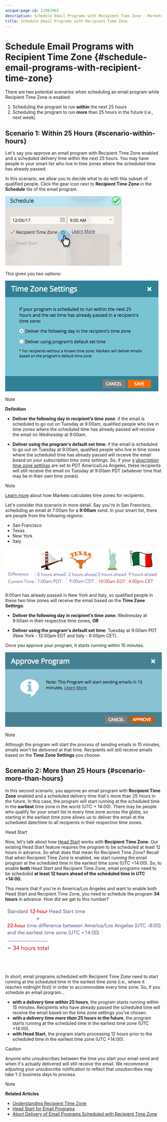 ```yaml
---
unique-page-id: 12982903
description: Schedule Email Programs with Recipient Time Zone - Marketo Docs - Product Documentation
title: Schedule Email Programs with Recipient Time Zone
---
```


# Schedule Email Programs with Recipient Time Zone {#schedule-email-programs-with-recipient-time-zone}

There are two potential scenarios when scheduling an email program while Recipient Time Zone is enabled:

1. Scheduling the program to run **within** the next 25 hours
1. Scheduling the program to run **more** than 25 hours in the future (i.e., next week)

## Scenario 1: Within 25 Hours {#scenario-within-hours}

Let's say you approve an email program with Recipient Time Zone enabled and a scheduled delivery time within the next 25 hours. You may have people in your smart list who live in time zones where the scheduled time has already passed.

In this scenario, we allow you to decide what to do with this subset of qualified people. Click the gear icon next to **Recipient Time Zone** in the **Schedule** tile of the email program.

![](assets/image2017-12-5-10-3a46-3a42.png)

This gives you two options:

![](assets/image2017-12-5-10-3a31-3a28.png)

>[!NOTE]
>
>**Definition**
>
>* **Deliver the following day in recipient’s time zone**: if the email is scheduled to go out on Tuesday at 9:00am, qualified people who live in time zones where the scheduled time has already passed will receive the email on *Wednesday* at 9:00am.
>
>* **Deliver using the program's default set time**: if the email is scheduled to go out on Tuesday at 9:00am, qualified people who live in time zones where the scheduled time has already passed will receive the email *based on your subscription time zone settings*. So, if your [s](../../../../../product-docs/administration/settings/select-your-language-locale-and-time-zone.md) [ubscription time zone settings](../../../../../product-docs/administration/settings/set-default-location-settings-for-a-subscription.md) are set to PDT America/Los Angeles, these recipients will still receive the email on Tuesday at 9:00am PDT (whatever time that may be in their own time zones).
>

>[!NOTE]
>
>[Learn more](https://docs.marketo.com/display/DOCS/Understanding+Recipient+Time+Zone#UnderstandingRecipientTimeZone-CalculatingTimeZone) about how Marketo calculates time zones for recipients.

Let's consider this scenario in more detail. Say you're in San Francisco, scheduling an email at 7:00am for a **9:00am** send. In your smart list, there are people from the following regions:

* San Francisco
* Texas
* New York
* Italy

![](assets/image2017-12-6-10-3a52-3a41.png)

9:00am has already passed in New York and Italy, so qualified people in these two time zones will receive the email based on the **Time Zone Settings**:

* **Deliver the following day in recipient’s time zone:** Wednesday at 9:00am in their respective time zones, **OR**

* **Deliver using the program's default set time**: Tuesday at 9:00am PDT (New York - 12:00pm EDT and Italy - 6:00pm CET).

Once you approve your program, it starts running within 15 minutes.

![](assets/screen-shot-2017-12-09-at-3.34.14-pm.png)

>[!NOTE]
>
>Although the program will start the *process* of sending emails in 15 minutes, emails won't be *delivered* at that time. Recipients will still receive emails based on the **Time Zone Settings** you choose.

## Scenario 2: More than 25 Hours {#scenario-more-than-hours}

In this second scenario, you approve an email program with **Recipient Time Zone** enabled and a scheduled delivery time that's more than 25 hours in the future. In this case, the program will start running at the scheduled time in the **earliest** time zone in the world (UTC + 14:00). There may be people who qualify for your smart list in every time zone across the globe, so starting in the earliest time zone allows us to deliver the email at the scheduled date/time to all recipients in their respective time zones.

Head Start

Now, let's talk about how [Head Start](../../../../../product-docs/email-marketing/email-programs/email-program-actions/head-start-for-email-programs.md) works with **Recipient Time Zone**. Our existing Head Start feature requires the program to be scheduled at least 12 hours in advance. So what does that mean for Recipient Time Zone? Recall that when Recipient Time Zone is enabled, we start running the email program at the scheduled time in the earliest time zone (UTC +14:00). So, to enable **both** Head Start and Recipient Time Zone, email programs need to be scheduled **at least 12 hours ahead of the scheduled time in UTC +14:00.**

This means that if you're in America/Los Angeles and want to enable both Head Start and Recipient Time Zone, you need to schedule the program **34 hours** in advance. How did we get to this number?

![](assets/image2017-12-5-13-3a11-3a38.png)

<br>&nbsp;

In short, email programs scheduled with Recipient Time Zone need to start running at the scheduled time in the earliest time zone (i.e., where it reaches midnight first) in order to accommodate every time zone. So, if you schedule an email program...

* **with a delivery time *within* 25 hours**, the program starts running within 15 minutes. Recipients who have already passed the scheduled time will receive the email based on the time zone settings you've chosen.
* **with a delivery time *more* *than* 25 hours in the future**, the program starts running at the scheduled time in the earliest time zone (UTC +14:00).
* **with Head Start**, the program starts processing 12 hours prior to the scheduled time in the earliest time zone (UTC +14:00).

>[!CAUTION]
>
>Anyone who unsubscribes between the time you start your email send and when it's actually delivered will still receive the email. We recommend adjusting your unsubscribe notification to reflect that unsubscribes may take 1-2 business days to process.

>[!NOTE]
>
>**Related Articles**
>
>* [Understanding Recipient Time Zone](understanding-recipient-time-zone.md)
>* [Head Start for Email Programs](../../../../../product-docs/email-marketing/email-programs/email-program-actions/head-start-for-email-programs.md)
>* [Abort Delivery of Email Programs Scheduled with Recipient Time Zone](abort-delivery-of-email-programs-scheduled-with-recipient-time-zone.md)
>

